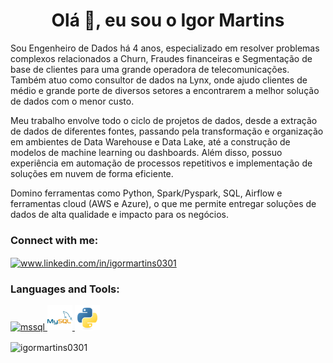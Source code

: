 <h1 align="center">Olá 👋, eu sou o Igor Martins</h1>

Sou Engenheiro de Dados há 4 anos, especializado em resolver problemas complexos relacionados a Churn, Fraudes financeiras e Segmentação de base de clientes para uma grande operadora de telecomunicações. Também atuo como consultor de dados na Lynx, onde ajudo clientes de médio e grande porte de diversos setores a encontrarem a melhor solução de dados com o menor custo.

Meu trabalho envolve todo o ciclo de projetos de dados, desde a extração de dados de diferentes fontes, passando pela transformação e organização em ambientes de Data Warehouse e Data Lake, até a construção de modelos de machine learning ou dashboards. Além disso, possuo experiência em automação de processos repetitivos e implementação de soluções em nuvem de forma eficiente.

Domino ferramentas como Python, Spark/Pyspark, SQL, Airflow e ferramentas cloud (AWS e Azure), o que me permite entregar soluções de dados de alta qualidade e impacto para os negócios.

<h3 align="left">Connect with me:</h3>
<p align="left">
<a href="https://linkedin.com/in/www.linkedin.com/in/igormartins0301" target="blank"><img align="center" src="https://raw.githubusercontent.com/rahuldkjain/github-profile-readme-generator/master/src/images/icons/Social/linked-in-alt.svg" alt="www.linkedin.com/in/igormartins0301" height="30" width="40" /></a>
</p>

<h3 align="left">Languages and Tools:</h3>
<p align="left"> <a href="https://www.microsoft.com/en-us/sql-server" target="_blank" rel="noreferrer"> <img src="https://www.svgrepo.com/show/303229/microsoft-sql-server-logo.svg" alt="mssql" width="40" height="40"/> </a> <a href="https://www.mysql.com/" target="_blank" rel="noreferrer"> <img src="https://raw.githubusercontent.com/devicons/devicon/master/icons/mysql/mysql-original-wordmark.svg" alt="mysql" width="40" height="40"/> </a> <a href="https://www.python.org" target="_blank" rel="noreferrer"> <img src="https://raw.githubusercontent.com/devicons/devicon/master/icons/python/python-original.svg" alt="python" width="40" height="40"/> </a> </p>

<p><img align="center" src="https://github-readme-stats.vercel.app/api/top-langs?username=igormartins0301&show_icons=true&locale=en&layout=compact" alt="igormartins0301" /></p>


<!---
igormartins0301/igormartins0301 is a ✨ special ✨ repository because its `README.md` (this file) appears on your GitHub profile.
You can click the Preview link to take a look at your changes.
--->

